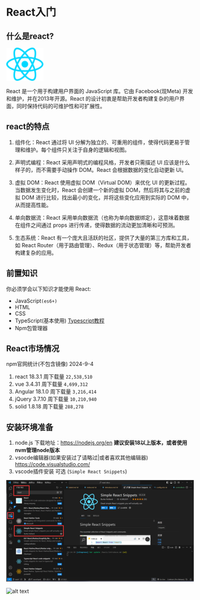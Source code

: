 # React入门

## 什么是react? 

<img width="100px" src="./source/react.svg">

React 是一个用于构建用户界面的 JavaScript 库。它由 Facebook(现Meta) 开发和维护，并在2013年开源。React 的设计初衷是帮助开发者构建复杂的用户界面，同时保持代码的可维护性和可扩展性。

## react的特点

1. 组件化：React 通过将 UI 分解为独立的、可重用的组件，使得代码更易于管理和维护。每个组件只关注于自身的逻辑和视图。

2. 声明式编程：React 采用声明式的编程风格，开发者只需描述 UI 应该是什么样子的，而不需要手动操作 DOM。React 会根据数据的变化自动更新 UI。

3. 虚拟 DOM：React 使用虚拟 DOM（Virtual DOM）来优化 UI 的更新过程。当数据发生变化时，React 会创建一个新的虚拟 DOM，然后将其与之前的虚拟 DOM 进行比较，找出最小的变化，并将这些变化应用到实际的 DOM 中，从而提高性能。

4. 单向数据流：React 采用单向数据流（也称为单向数据绑定），这意味着数据在组件之间通过 props 进行传递，使得数据的流动更加清晰和可预测。

5. 生态系统：React 有一个庞大且活跃的社区，提供了大量的第三方库和工具，如 React Router（用于路由管理）、Redux（用于状态管理）等，帮助开发者构建复杂的应用。

## 前置知识

你必须学会以下知识才能使用 React:

- JavaScript`(es6+)`
- HTML
- CSS
- TypeScript(基本使用) [Typescript教程](https://www.bilibili.com/video/BV1wR4y1377K/?spm_id_from=333.999.0.0)
- Npm包管理器

## React市场情况
npm官网统计(不包含镜像) 2024-9-4

1. react   18.3.1 周下载量 `22,538,510`
2. vue     3.4.31 周下载量 `4,699,312`
3. Angular 18.1.0 周下载量 `3,216,414`
4. jQuery  3.7.10 周下载量 `10,210,940`
5. solid   1.8.18 周下载量 `288,278`

## 安装环境准备

1. node.js
下载地址：https://nodejs.org/en **建议安装18以上版本，或者使用nvm管理node版本**
2. vsocde编辑器(如果安装过了请略过|或者喜欢其他编辑器) https://code.visualstudio.com/
3. vscode插件安装 可选 (`Simple React Snippets`)

![plugin](./source/vscode.png)

![alt text](https://github.com/burkeholland/simple-react-snippets/raw/HEAD/images/snippets-in-action.gif)

